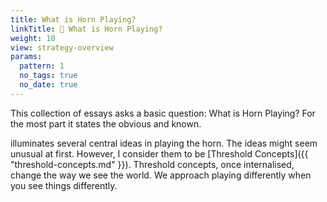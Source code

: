 ```yaml
---
title: What is Horn Playing?
linkTitle: 📖 What is Horn Playing?
weight: 10
view: strategy-overview
params:  
  pattern: 1
  no_tags: true
  no_date: true
---
```


This collection of essays asks a basic question: What is Horn Playing? For the most part it states the obvious and known.


illuminates several central ideas in playing the horn. The ideas might seem unusual at first. However, I consider them to be [Threshold Concepts]({{ "threshold-concepts.md" }}). Threshold concepts, once internalised, change the way we see the world. We approach playing differently when you see things differently.
